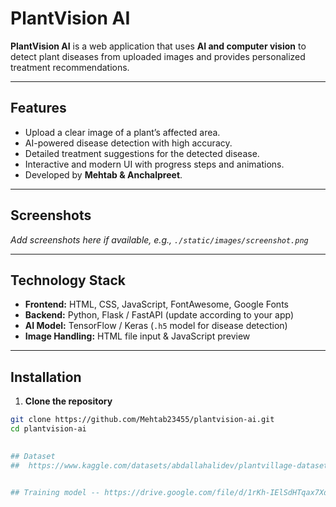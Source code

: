 
# PlantVision AI

**PlantVision AI** is a web application that uses **AI and computer vision** to detect plant diseases from uploaded images and provides personalized treatment recommendations.

---

## Features

- Upload a clear image of a plant’s affected area.
- AI-powered disease detection with high accuracy.
- Detailed treatment suggestions for the detected disease.
- Interactive and modern UI with progress steps and animations.
- Developed by **Mehtab & Anchalpreet**.

---

## Screenshots

*Add screenshots here if available, e.g., `./static/images/screenshot.png`*

---

## Technology Stack

- **Frontend:** HTML, CSS, JavaScript, FontAwesome, Google Fonts
- **Backend:** Python, Flask / FastAPI (update according to your app)
- **AI Model:** TensorFlow / Keras (`.h5` model for disease detection)
- **Image Handling:** HTML file input & JavaScript preview

---

## Installation

1. **Clone the repository**
```bash
git clone https://github.com/Mehtab23455/plantvision-ai.git
cd plantvision-ai
 

## Dataset
##  https://www.kaggle.com/datasets/abdallahalidev/plantvillage-dataset


## Training model -- https://drive.google.com/file/d/1rKh-IElSdHTqax7XdfSdZTn-r8T_qWPf/view?usp=drive_link)https://drive.google.com/file/d/1rKh-IElSdHTqax7XdfSdZTn-r8T_qWPf/view?usp=drive_link